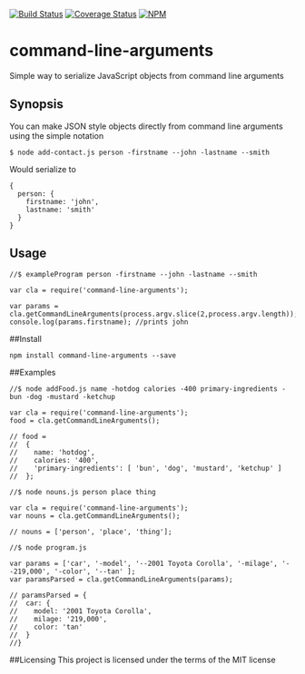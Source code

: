 [![Build Status](https://travis-ci.org/BenjaminLykins/command-line-arguments.svg?branch=master)](https://travis-ci.org/BenjaminLykins/command-line-arguments)
[![Coverage Status](https://coveralls.io/repos/github/BenjaminLykins/command-line-arguments/badge.svg?branch=master)](https://coveralls.io/github/BenjaminLykins/command-line-arguments?branch=master)
[![NPM](https://nodei.co/npm/command-line-arguments.png?mini=true)](https://npmjs.org/package/command-line-arguments)
# command-line-arguments
Simple way to serialize JavaScript objects from command line arguments

## Synopsis
You can make JSON style objects directly from command line arguments using the simple notation
```
$ node add-contact.js person -firstname --john -lastname --smith
```
Would serialize to
```
{
  person: {
    firstname: 'john',
    lastname: 'smith'
  }
}
```
## Usage
```
//$ exampleProgram person -firstname --john -lastname --smith

var cla = require('command-line-arguments');

var params = cla.getCommandLineArguments(process.argv.slice(2,process.argv.length));
console.log(params.firstname); //prints john

```

##Install
```
npm install command-line-arguments --save
```

##Examples

```
//$ node addFood.js name -hotdog calories -400 primary-ingredients -bun -dog -mustard -ketchup

var cla = require('command-line-arguments');
food = cla.getCommandLineArguments();

// food =
//  {
//    name: 'hotdog',
//    calories: '400',
//    'primary-ingredients': [ 'bun', 'dog', 'mustard', 'ketchup' ]
//  };
```

```
//$ node nouns.js person place thing

var cla = require('command-line-arguments');
var nouns = cla.getCommandLineArguments();

// nouns = ['person', 'place', 'thing'];
```

```
//$ node program.js

var params = ['car', '-model', '--2001 Toyota Corolla', '-milage', '--219,000', '-color', '--tan' ];
var paramsParsed = cla.getCommandLineArguments(params);

// paramsParsed = {
//  car: {
//    model: '2001 Toyota Corolla',
//    milage: '219,000',
//    color: 'tan'
//  }
//}
```

##Licensing
This project is licensed under the terms of the MIT license
